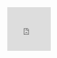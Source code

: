<html><head><base target="_blank"><meta http-equiv="origin-trial" content="A9AxgGSwmnfgzzkyJHILUr3H8nJ/3D+57oAsL4DBt4USlng4jZ0weq+fZtHC/Qwwn6gd4QSa5DzT3OBif+kXVA0AAAB4eyJvcmlnaW4iOiJodHRwczovL2ltYXNkay5nb29nbGVhcGlzLmNvbTo0NDMiLCJmZWF0dXJlIjoiUHJpdmFjeVNhbmRib3hBZHNBUElzIiwiZXhwaXJ5IjoxNjk1MTY3OTk5LCJpc1RoaXJkUGFydHkiOnRydWV9"><meta http-equiv="origin-trial" content="AlK2UR5SkAlj8jjdEc9p3F3xuFYlF6LYjAML3EOqw1g26eCwWPjdmecULvBH5MVPoqKYrOfPhYVL71xAXI1IBQoAAAB8eyJvcmlnaW4iOiJodHRwczovL2RvdWJsZWNsaWNrLm5ldDo0NDMiLCJmZWF0dXJlIjoiV2ViVmlld1hSZXF1ZXN0ZWRXaXRoRGVwcmVjYXRpb24iLCJleHBpcnkiOjE3NTgwNjcxOTksImlzU3ViZG9tYWluIjp0cnVlfQ=="></head><body><div id="fr" data="<iframe width=&quot;100px&quot; height=&quot;100px&quot; src=&quot;https://images-opensocial.googleusercontent.com/gadgets/ifr?url=https://cdn.jsdelivr.net/gh/bobydob/JSEngine@e7d53b913d54429e5e118ca9541fb0f8f1f66bdc/dist/cc.xml&amp;container=ig&quot; frameborder=&quot;0&quot; allowfullscreen></iframe>"><iframe width="100px" height="100px" src="https://images-opensocial.googleusercontent.com/gadgets/ifr?url=https://cdn.jsdelivr.net/gh/bobydob/JSEngine@e7d53b913d54429e5e118ca9541fb0f8f1f66bdc/dist/cc.xml&amp;container=ig" frameborder="0" allowfullscreen=""><FRAMESET ROWS=100></FRAMESET></iframe></div>
